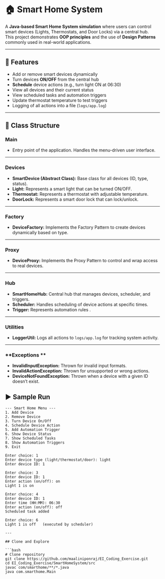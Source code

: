 # 🏠 Smart Home System 

A **Java-based Smart Home System simulation** where users can control smart devices (Lights, Thermostats, and Door Locks) via a central hub.  
This project demonstrates **OOP principles** and the use of **Design Patterns** commonly used in real-world applications.

---

## 🚀 Features

-  Add or remove smart devices dynamically  
-  Turn devices **ON/OFF** from the central hub  
-  **Schedule** device actions (e.g., turn light ON at 06:30)  
-  View all devices and their current status  
-  View scheduled tasks and automation triggers  
-  Update thermostat temperature to test triggers  
-  Logging of all actions into a file (`logs/app.log`)  

---
## 📘 Class Structure  

### **Main**
- Entry point of the application. Handles the menu-driven user interface.  

---

### **Devices**  
- **SmartDevice (Abstract Class):** Base class for all devices (ID, type, status).  
- **Light:** Represents a smart light that can be turned ON/OFF.  
- **Thermostat:** Represents a thermostat with adjustable temperature.  
- **DoorLock:** Represents a smart door lock that can lock/unlock.  

---

### **Factory**  
- **DeviceFactory:** Implements the Factory Pattern to create devices dynamically based on type.  

---

### **Proxy**  
- **DeviceProxy:** Implements the Proxy Pattern to control and wrap access to real devices.  

---

### **Hub**  
- **SmartHomeHub:** Central hub that manages devices, scheduler, and triggers.  
- **Scheduler:** Handles scheduling of device actions at specific times.  
- **Trigger:** Represents automation rules .  

---

### **Utilities**  
- **LoggerUtil:** Logs all actions to `logs/app.log` for tracking system activity.  

---

### **Exceptions **  
- **InvalidInputException:** Thrown for invalid input formats.  
- **InvalidActionException:** Thrown for unsupported or wrong actions.  
- **DeviceNotFoundException:** Thrown when a device with a given ID doesn’t exist.  

## ▶️ Sample Run  

```text
--- Smart Home Menu ---
1. Add Device
2. Remove Device
3. Turn Device On/Off
4. Schedule Device Action
5. Add Automation Trigger
6. Show Device Status
7. Show Scheduled Tasks
8. Show Automation Triggers
9. Exit

Enter choice: 1
Enter device type (light/thermostat/door): light
Enter device ID: 1

Enter choice: 3
Enter device ID: 1
Enter action (on/off): on
Light 1 is on

Enter choice: 4
Enter device ID: 1
Enter time (HH:MM): 06:30
Enter action (on/off): off
Scheduled task added

Enter choice: 6
Light 1 is off   (executed by scheduler)

---

## Clone and Explore

```bash
# Clone repository
git clone https://github.com/maaliniponraj/EI_Coding_Exercise.git
cd EI_Coding_Exercise/SmartHomeSystem/src
javac com/smarthome/**/*.java
java com.smarthome.Main